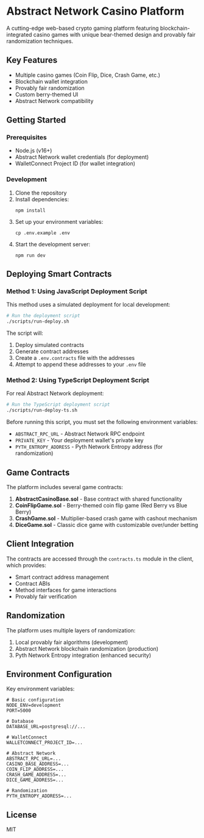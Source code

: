 # Abstract Network Casino Platform

A cutting-edge web-based crypto gaming platform featuring blockchain-integrated casino games with unique bear-themed design and provably fair randomization techniques.

## Key Features

- Multiple casino games (Coin Flip, Dice, Crash Game, etc.)
- Blockchain wallet integration
- Provably fair randomization
- Custom berry-themed UI
- Abstract Network compatibility

## Getting Started

### Prerequisites

- Node.js (v16+)
- Abstract Network wallet credentials (for deployment)
- WalletConnect Project ID (for wallet integration)

### Development

1. Clone the repository
2. Install dependencies:
   ```
   npm install
   ```
3. Set up your environment variables:
   ```
   cp .env.example .env
   ```
4. Start the development server:
   ```
   npm run dev
   ```

## Deploying Smart Contracts

### Method 1: Using JavaScript Deployment Script

This method uses a simulated deployment for local development:

```bash
# Run the deployment script
./scripts/run-deploy.sh
```

The script will:
1. Deploy simulated contracts
2. Generate contract addresses
3. Create a `.env.contracts` file with the addresses
4. Attempt to append these addresses to your `.env` file

### Method 2: Using TypeScript Deployment Script

For real Abstract Network deployment:

```bash
# Run the TypeScript deployment script
./scripts/run-deploy-ts.sh
```

Before running this script, you must set the following environment variables:
- `ABSTRACT_RPC_URL` - Abstract Network RPC endpoint
- `PRIVATE_KEY` - Your deployment wallet's private key
- `PYTH_ENTROPY_ADDRESS` - Pyth Network Entropy address (for randomization)

## Game Contracts

The platform includes several game contracts:

1. **AbstractCasinoBase.sol** - Base contract with shared functionality
2. **CoinFlipGame.sol** - Berry-themed coin flip game (Red Berry vs Blue Berry)
3. **CrashGame.sol** - Multiplier-based crash game with cashout mechanism
4. **DiceGame.sol** - Classic dice game with customizable over/under betting

## Client Integration

The contracts are accessed through the `contracts.ts` module in the client, which provides:

- Smart contract address management
- Contract ABIs
- Method interfaces for game interactions
- Provably fair verification

## Randomization

The platform uses multiple layers of randomization:

1. Local provably fair algorithms (development)
2. Abstract Network blockchain randomization (production)
3. Pyth Network Entropy integration (enhanced security)

## Environment Configuration

Key environment variables:

```
# Basic configuration
NODE_ENV=development
PORT=5000

# Database
DATABASE_URL=postgresql://...

# WalletConnect
WALLETCONNECT_PROJECT_ID=...

# Abstract Network
ABSTRACT_RPC_URL=...
CASINO_BASE_ADDRESS=...
COIN_FLIP_ADDRESS=...
CRASH_GAME_ADDRESS=...
DICE_GAME_ADDRESS=...

# Randomization
PYTH_ENTROPY_ADDRESS=...
```

## License

MIT